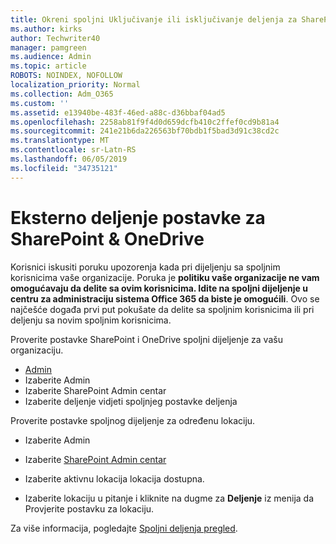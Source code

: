 ```yaml
---
title: Okreni spoljni Uključivanje ili isključivanje deljenja za SharePoint
ms.author: kirks
author: Techwriter40
manager: pamgreen
ms.audience: Admin
ms.topic: article
ROBOTS: NOINDEX, NOFOLLOW
localization_priority: Normal
ms.collection: Adm_O365
ms.custom: ''
ms.assetid: e13940be-483f-46ed-a88c-d36bbaf04ad5
ms.openlocfilehash: 2258ab81f9f4d0d659dcfb410c2ffef0cd9b81a4
ms.sourcegitcommit: 241e21b6da226563bf70bdb1f5bad3d91c38cd2c
ms.translationtype: MT
ms.contentlocale: sr-Latn-RS
ms.lasthandoff: 06/05/2019
ms.locfileid: "34735121"
---
```

# <a name="external-sharing-settings-for-sharepoint--onedrive"></a>Eksterno deljenje postavke za SharePoint & OneDrive

Korisnici iskusiti poruku upozorenja kada pri dijeljenju sa spoljnim korisnicima vaše organizacije. Poruka je **politiku vaše organizacije ne vam omogućavaju da delite sa ovim korisnicima. Idite na spoljni dijeljenje u centru za administraciju sistema Office 365 da biste je omogućili**. Ovo se najčešće događa prvi put pokušate da delite sa spoljnim korisnicima ili pri deljenju sa novim spoljnim korisnicima.

Proverite postavke SharePoint i OneDrive spoljni dijeljenje za vašu organizaciju.

- [Admin](https://admin.microsoft.com/AdminPortal/Home#/homepage">https://admin.microsoft.com/)
- Izaberite Admin
- Izaberite SharePoint Admin centar
- Izaberite deljenje vidjeti spoljnjeg postavke deljenja

Proverite postavke spoljnog dijeljenje za određenu lokaciju.

- Izaberite Admin

- Izaberite [SharePoint Admin centar](https://admin.microsoft.com/AdminPortal/Home#/homepage">https://admin.microsoft.com/)

- Izaberite aktivnu lokacija lokacija dostupna.
- Izaberite lokaciju u pitanje i kliknite na dugme za **Deljenje** iz menija da Provjerite postavku za lokaciju.

Za više informacija, pogledajte [Spoljni deljenja pregled](https://docs.microsoft.com/en-us/sharepoint/external-sharing-overview).